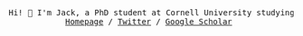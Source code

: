 <p>
  <pre align="center">
Hi! 👋 I'm Jack, a PhD student at Cornell University studying machine learning and natural language processing.
<a href="https://jxmo.io/">Homepage</a> / <a href="https://twitter.com/jxmnop">Twitter</a> / <a href="https://scholar.google.com/citations?user=Utsbve4AAAAJ&hl=en">Google Scholar</a> </pre>
</p>
